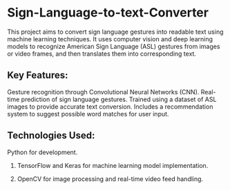 # Sign-Language-to-text-Converter
This project aims to convert sign language gestures into readable text using machine learning techniques. It uses computer vision and deep learning models to recognize American Sign Language (ASL) gestures from images or video frames, and then translates them into corresponding text.

## Key Features:

Gesture recognition through Convolutional Neural Networks (CNN).
Real-time prediction of sign language gestures.
Trained using a dataset of ASL images to provide accurate text conversion.
Includes a recommendation system to suggest possible word matches for user input.

## Technologies Used:

Python for development.

1. TensorFlow and Keras for machine learning model implementation.

2. OpenCV for image processing and real-time video feed handling.
